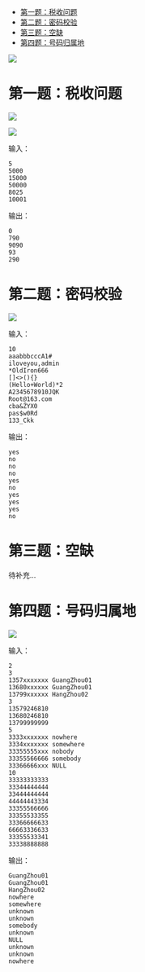 <!-- TOC -->

- [第一题：税收问题](#第一题税收问题)
- [第二题：密码校验](#第二题密码校验)
- [第三题：空缺](#第三题空缺)
- [第四题：号码归属地](#第四题号码归属地)

<!-- /TOC -->

![](pics/20180809_0.png)



# 第一题：税收问题

![](pics/20180809-1-1.png)

![](pics/20180809_1_2.png)

输入：

```
5
5000
15000
50000
8025
10001
```

输出：

```
0
790
9090
93
290
```



# 第二题：密码校验

![](pics/20180809_2_1.png)

输入：

```
10
aaabbbcccA1#
iloveyou,admin
*OldIron666
[]<>(){}
(Hello+World)*2
A2345678910JQK
Root@163.com
cba&ZYX0
pas$w0Rd
133_Ckk
```

输出：

```
yes
no
no
no
yes
no
yes
yes
yes
no
```





# 第三题：空缺

待补充...



# 第四题：号码归属地



![](pics/20180809_4.png)



输入：

```
2
3
1357xxxxxxx GuangZhou01
13680xxxxxx GuangZhou01
13799xxxxxx HangZhou02
3
13579246810
13680246810
13799999999
5
3333xxxxxxx nowhere
3334xxxxxxx somewhere
33355555xxx nobody
33355566666 somebody
33366666xxx NULL
10
33333333333
33344444444
33444444444
44444443334
33355566666
33355533355
33366666633
66663336633
33355533341
33338888888
```

输出：

```
GuangZhou01
GuangZhou01
HangZhou02
nowhere
somewhere
unknown
unknown
somebody
unknown
NULL
unknown
unknown
nowhere
```
